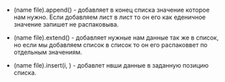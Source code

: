  - (name file).append() - добавляет в конец списка значение которое нам нужно.
 Если добавляем лист в лист то он его как еденичное значение запишет не распаковыва.

 - (name file).extend() - добавляет нужные нам данные так же в список, но если мы добавляем список в список то он его распаковвет по отдельным значениям.

 - (name file).insert(i, ) - добавлет нвши данные в заданную позицию списка.